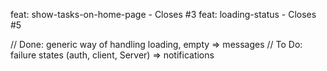 feat: show-tasks-on-home-page - Closes #3
feat: loading-status - Closes #5

// Done: generic way of handling loading, empty => messages
// To Do: failure states (auth, client, Server) => notifications
